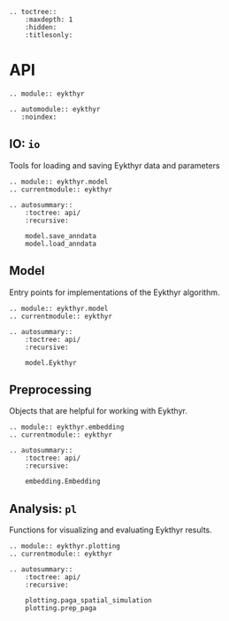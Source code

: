```{eval-rst}
.. toctree::
    :maxdepth: 1
    :hidden:
    :titlesonly:

```

# API

```{eval-rst}
.. module:: eykthyr

.. automodule:: eykthyr
   :noindex:
```

## IO: `io`

Tools for loading and saving Eykthyr data and parameters

```{eval-rst}
.. module:: eykthyr.model
.. currentmodule:: eykthyr

.. autosummary::
    :toctree: api/
    :recursive:

    model.save_anndata
    model.load_anndata
```

## Model

Entry points for implementations of the Eykthyr algorithm.

```{eval-rst}
.. module:: eykthyr.model
.. currentmodule:: eykthyr

.. autosummary::
    :toctree: api/
    :recursive:

    model.Eykthyr
```

## Preprocessing

Objects that are helpful for working with Eykthyr.

```{eval-rst}
.. module:: eykthyr.embedding
.. currentmodule:: eykthyr

.. autosummary::
    :toctree: api/
    :recursive:

    embedding.Embedding
```

## Analysis: `pl`

Functions for visualizing and evaluating Eykthyr results.

```{eval-rst}
.. module:: eykthyr.plotting
.. currentmodule:: eykthyr

.. autosummary::
    :toctree: api/
    :recursive:

    plotting.paga_spatial_simulation
    plotting.prep_paga
```
